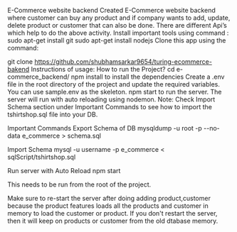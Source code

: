 E-Commerce website backend
Created E-Commerce website backend where customer can buy any product and if company wants to add, update, delete product or customer that can also be done. There are different Api’s which help to do the above activity.
Install important tools using command :
sudo apt-get install git
sudo apt-get install nodejs
Clone this app using the command:

git clone https://github.com/shubhamsarkar9654/turing-ecommerce-bakend
Instructions of usage:
How to run the Project?
cd e-commerce_backend/
npm install to install the dependencies
Create a .env file in the root directory of the project and update the required variables. You can use sample.env as the skeleton.
npm start to run the server. The server will run with auto reloading using nodemon.
Note: Check Import Schema section under Important Commands to see how to import the tshirtshop.sql file into your DB.

Important Commands
Export Schema of DB
mysqldump -u root -p --no-data e_commerce > schema.sql

Import Schema
mysql -u username -p e_commerce < sqlScript/tshirtshop.sql

Run server with Auto Reload
npm start

This needs to be run from the root of the project.

Make sure to re-start the server after doing adding product,customer because the product features loads all the products and customer in memory to load the customer or product. If you don't restart the server, then it will keep on products or customer from the old dtabase memory.
